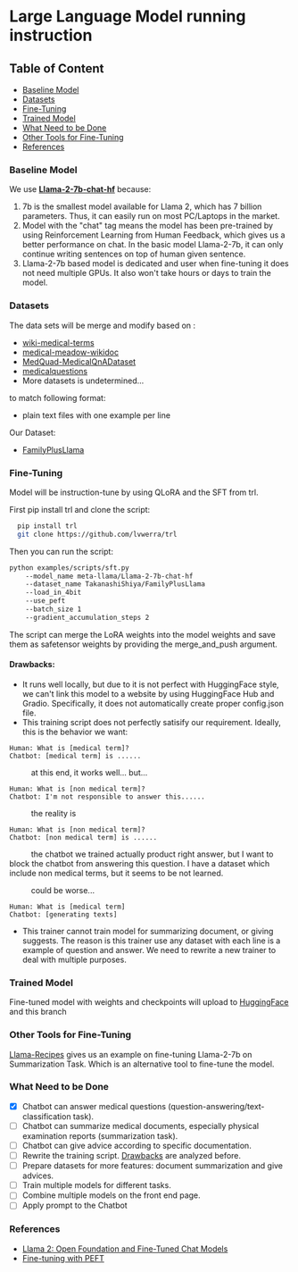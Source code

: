 # Large Language Model running instruction

## Table of Content
  - [Baseline Model](#baseline-model)
  - [Datasets](#datasets)
  - [Fine-Tuning](#fine-turning)
  - [Trained Model](#trained-model)
  - [What Need to be Done](#what-need-to-be-done)
  - [Other Tools for Fine-Tuning](#other-tools-for-fint-tuning)
  - [References](#references)

### Baseline Model

We use **[Llama-2-7b-chat-hf](https://huggingface.co/meta-llama/Llama-2-7b-chat-hf)** because:

1. 7b is the smallest model available for Llama 2, which has 7 billion parameters. Thus, it can easily run on most PC/Laptops in the market.
2. Model with the "chat" tag means the model has been pre-trained by using Reinforcement Learning from Human Feedback, which gives us a better performance on chat. In the basic model Llama-2-7b, it can only continue writing sentences on top of human given sentence.
3. Llama-2-7b based model is dedicated and user when fine-tuning it does not need multiple GPUs. It also won't take hours or days to train the model.

### Datasets

The data sets will be merge and modify based on :
  - [wiki-medical-terms](#https://huggingface.co/datasets/gamino/wiki_medical_terms)
  - [medical-meadow-wikidoc](#https://huggingface.co/datasets/medalpaca/medical_meadow_wikidoc)
  - [MedQuad-MedicalQnADataset](#https://huggingface.co/datasets/keivalya/MedQuad-MedicalQnADataset)
  - [medicalquestions](#https://huggingface.co/datasets/fhirfly/medicalquestions)
  - More datasets is undetermined...

to match following format: 
  - plain text files with one example per line

Our Dataset:
  - [FamilyPlusLlama](#https://huggingface.co/datasets/TakanashiShiya/FamilyPlusLlama)

### Fine-Tuning

Model will be instruction-tune by using QLoRA and the SFT from trl.

First pip install trl and clone the script:

  ```bash
    pip install trl
    git clone https://github.com/lvwerra/trl
  ```

Then you can run the script:

```bash
python examples/scripts/sft.py
    --model_name meta-llama/Llama-2-7b-chat-hf
    --dataset_name TakanashiShiya/FamilyPlusLlama
    --load_in_4bit
    --use_peft
    --batch_size 1
    --gradient_accumulation_steps 2
```

The script can merge the LoRA weights into the model weights and save them as safetensor weights by providing the merge_and_push argument.

#### Drawbacks:
* It runs well locally, but due to it is not perfect with HuggingFace style, we can't link this model to a website by using HuggingFace Hub and Gradio. Specifically, it does not automatically create proper config.json file.
* This training script does not perfectly satisify our requirement. Ideally, this is the behavior we want:
```
Human: What is [medical term]?
Chatbot: [medical term] is ......
```
&emsp;&emsp;&ensp;&nbsp;at this end, it works well... but...
```
Human: What is [non medical term]?
Chatbot: I'm not responsible to answer this......
```
&emsp;&emsp;&ensp;&nbsp;the reality is
```
Human: What is [non medical term]?
Chatbot: [non medical term] is ......
```
&emsp;&emsp;&ensp;&nbsp;the chatbot we trained actually product right answer, but I want to block the chatbot from answering this question. I have a dataset which include non medical terms, but it seems to be not learned.

&emsp;&emsp;&ensp;&nbsp;could be worse...
```
Human: What is [medical term]
Chatbot: [generating texts]
```
* This trainer cannot train model for summarizing document, or giving suggests. The reason is this trainer use any dataset with each line is a example of question and answer. We need to rewrite a new trainer to deal with multiple purposes. 




### Trained Model

Fine-tuned model with weights and checkpoints will upload to [HuggingFace](https://huggingface.co/TakanashiShiya/FamilyPlusLlama) and this branch

### Other Tools for Fine-Tuning

[Llama-Recipes](#https://github.com/facebookresearch/llama-recipes/blob/main/examples/quickstart.ipynb) gives us an example on fine-tuning Llama-2-7b on Summarization Task. Which is an alternative tool to fine-tune the model.


### What Need to be Done

 * [x] Chatbot can answer medical questions (question-answering/text-classification task).
 * [ ] Chatbot can summarize medical documents, especially physical examination reports (summarization task).
 * [ ] Chatbot can give advice according to specific documentation.
 * [ ] Rewrite the training script. [Drawbacks](#drawbacks) are analyzed before.
 * [ ] Prepare datasets for more features: document summarization and give advices.
 * [ ] Train multiple models for different tasks.
 * [ ] Combine multiple models on the front end page.
 * [ ] Apply prompt to the Chatbot

### References

  - [Llama 2: Open Foundation and Fine-Tuned Chat Models](#https://doi.org/10.48550/arXiv.2307.09288)
  - [Fine-tuning with PEFT](#https://huggingface.co/blog/llama2#fine-tuning-with-peft)
